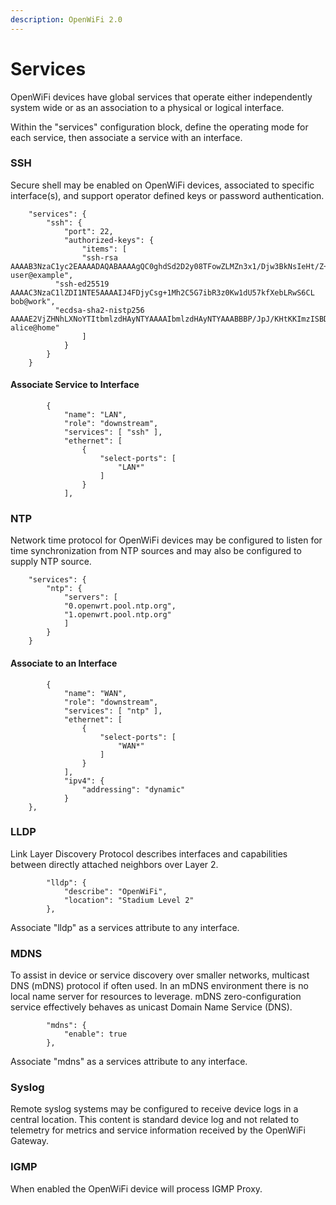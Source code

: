 ```yaml
---
description: OpenWiFi 2.0
---
```


# Services

OpenWiFi devices have global services that operate either independently system wide or as an association to a physical or logical interface. 

Within the "services" configuration block, define the operating mode for each service, then associate a service with an interface.

### SSH

Secure shell may be enabled on OpenWiFi devices, associated to specific interface\(s\), and support operator defined keys or password authentication.

```text
	"services": {
		"ssh": {
			"port": 22,
			"authorized-keys": {
				"items": [
				"ssh-rsa AAAAB3NzaC1yc2EAAAADAQABAAAAgQC0ghdSd2D2y08TFowZLMZn3x1/Djw3BkNsIeHt/Z+RaXwvfV1NQAnNdaOngMT/3uf5jZtYxhpl+dbZtRhoUPRvKflKBeFHYBqjZVzD3r4ns2Ofm2UpHlbdOpMuy9oeTSCeF0IKZZ6szpkvSirQogeP2fe9KRkzQpiza6YxxaJlWw== user@example",
	      "ssh-ed25519 AAAAC3NzaC1lZDI1NTE5AAAAIJ4FDjyCsg+1Mh2C5G7ibR3z0Kw1dU57kfXebLRwS6CL bob@work",
	      "ecdsa-sha2-nistp256 AAAAE2VjZHNhLXNoYTItbmlzdHAyNTYAAAAIbmlzdHAyNTYAAABBBP/JpJ/KHtKKImzISBDwLO0/EwytIr4pGZQXcP6GCSHchLMyfjf147KNlF9gC+3FibzqKH02EiQspVhRgfuK6y0= alice@home"
				]
			}
		}
	}
```

#### Associate Service to Interface

```text
		{
			"name": "LAN",
			"role": "downstream",
			"services": [ "ssh" ],
			"ethernet": [
				{
					"select-ports": [
						"LAN*"
					]
				}
			],
```

### 

### NTP

Network time protocol for OpenWiFi devices may be configured to listen for time synchronization from  NTP sources and may also be configured to supply NTP source.

```text
	"services": {
		"ntp": {
			"servers": [
			"0.openwrt.pool.ntp.org",
			"1.openwrt.pool.ntp.org"
			]
		}
	}
```

#### Associate to an Interface 

```text
		{
			"name": "WAN",
			"role": "downstream",
			"services": [ "ntp" ],
			"ethernet": [
				{
					"select-ports": [
						"WAN*"
					]
				}
			],
			"ipv4": {
				"addressing": "dynamic"
			}
    },
```

### LLDP

Link Layer Discovery Protocol describes interfaces and capabilities between directly attached neighbors over Layer 2. 

```text
		"lldp": {
			"describe": "OpenWiFi",
			"location": "Stadium Level 2"
		},
```

Associate "lldp" as a services attribute to any interface.

### MDNS

To assist in device or service discovery over smaller networks,  multicast DNS \(mDNS\) protocol if often used. In an mDNS environment there is no local name server for resources to leverage.  mDNS zero-configuration service effectively behaves as unicast Domain Name Service \(DNS\).

```text
		"mdns": {
			"enable": true
		},
```

Associate "mdns" as a services attribute to any interface.

### Syslog 

Remote syslog systems may be configured to receive device logs in a central location. This content is standard device log and not related to telemetry for metrics and service information received by the OpenWiFi Gateway. 



### IGMP

When enabled the OpenWiFi device will process IGMP Proxy. 





